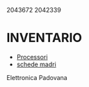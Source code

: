 2043672
2042339

# INVENTARIO

- [Processori](./processori.md)
- [schede madri](./schede_madri.md)

Elettronica Padovana